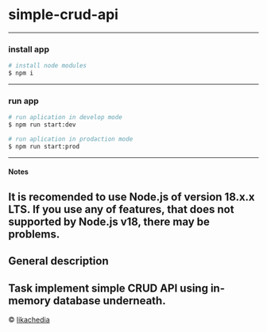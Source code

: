 # simple-crud-api
---

### install app
```bash
# install node modules 
$ npm i

```
---
### run app

```bash
# run aplication in develop mode 
$ npm run start:dev

# run aplication in prodaction mode 
$ npm run start:prod
```

---

#### Notes
It is recomended to use Node.js of version 18.x.x LTS. If you use any of features, that does not supported by Node.js v18, there may be problems.
---

## General description
 
Task implement simple CRUD API using in-memory database underneath.
---



© [likachedia](https://github.com/likachedia)
